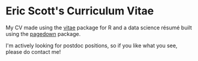 # Eric Scott's Curriculum Vitae

My CV made using the [vitae](https://github.com/ropenscilabs/vitae) package for R and a data science résumé built using the [pagedown](https://github.com/rstudio/pagedown) package.

I'm actively looking for postdoc positions, so if you like what you see, please do contact me!